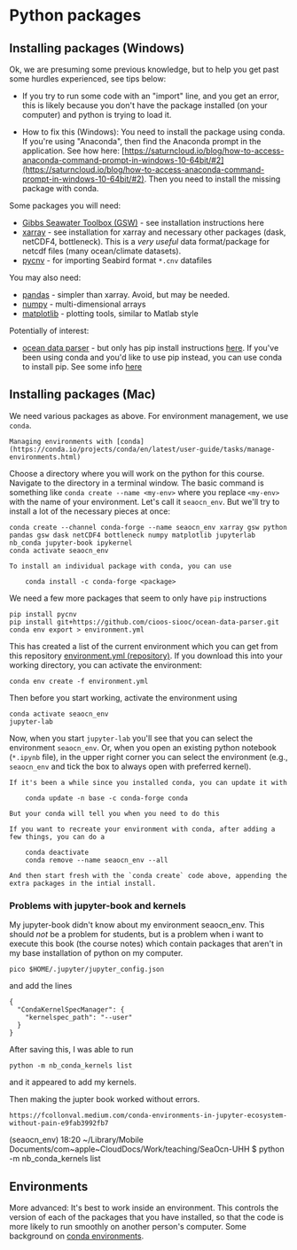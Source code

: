 # Python packages

## Installing packages (Windows)

Ok, we are presuming some previous knowledge, but to help you get past some hurdles experienced, see tips below:

* If you try to run some code with an "import" line, and you get an error, this is likely because you don't have the package installed (on your computer) and python is trying to load it.  

- How to fix this (Windows): You need to install the package using conda.  If you're using "Anaconda", then find the Anaconda prompt in the application.  See how here: [https://saturncloud.io/blog/how-to-access-anaconda-command-prompt-in-windows-10-64bit/#2](https://saturncloud.io/blog/how-to-access-anaconda-command-prompt-in-windows-10-64bit/#2).  Then you need to install the missing package with conda.

Some packages you will need:

- [Gibbs Seawater Toolbox (GSW)](https://pypi.org/project/gsw/) - see installation instructions here
- [xarray](https://docs.xarray.dev/en/latest/getting-started-guide/installing.html#instructions) - see installation for xarray and necessary other packages (dask, netCDF4, bottleneck).  This is a *very useful* data format/package for netcdf files (many ocean/climate datasets).
- [pycnv](https://pypi.org/project/pycnv/) - for importing Seabird format `*.cnv` datafiles

You may also need:
- [pandas](https://pandas.pydata.org) - simpler than xarray.  Avoid, but may be needed.  
- [numpy](https://numpy.org/install/) - multi-dimensional arrays
- [matplotlib](https://matplotlib.org/stable/users/getting_started/) - plotting tools, similar to Matlab style

Potentially of interest:
- [ocean data parser](https://github.com/cioos-siooc/ocean-data-parser) - but only has pip install instructions [here](https://cioos-siooc.github.io/ocean-data-parser/dev/get_started/installation/).  If you've been using conda and you'd like to use pip instead, you can use conda to install pip.  See some info [here](https://stackoverflow.com/questions/19042389/conda-installing-upgrading-directly-from-github)

## Installing packages (Mac)

We need various packages as above.  For environment management, we use `conda`.  

```{seealso}
Managing environments with [conda](https://conda.io/projects/conda/en/latest/user-guide/tasks/manage-environments.html)
```

Choose a directory where you will work on the python for this course.  Navigate to the directory in a terminal window.
The basic command is something like `conda create --name <my-env>`  where you replace `<my-env>` with the name of your environment.  Let's call it `seaocn_env`.  But we'll try to install a lot of the necessary pieces at once:
```
conda create --channel conda-forge --name seaocn_env xarray gsw python pandas gsw dask netCDF4 bottleneck numpy matplotlib jupyterlab nb_conda jupyter-book ipykernel
conda activate seaocn_env
```

```{note}
To install an individual package with conda, you can use

    conda install -c conda-forge <package>

```

We need a few more packages that seem to only have `pip` instructions
```
pip install pycnv
pip install git+https://github.com/cioos-siooc/ocean-data-parser.git
conda env export > environment.yml
```
This has created a list of the current environment which you can get from this repository [environment.yml (repository)](https://github.com/ifmeo-hamburg/seaocn/blob/main/environment.yml).  If you download this into your working directory, you can activate the environment:
```
conda env create -f environment.yml
```
Then before you start working, activate the environment using
```
conda activate seaocn_env
jupyter-lab
```

Now, when you start `jupyter-lab` you'll see that you can select the environment `seaocn_env`.  Or, when you open an existing python notebook (`*.ipynb` file), in the upper right corner you can select the environment (e.g., `seaocn_env` and tick the box to always open with preferred kernel).

```{note}
If it's been a while since you installed conda, you can update it with

    conda update -n base -c conda-forge conda

But your conda will tell you when you need to do this
```

```{note}
If you want to recreate your environment with conda, after adding a few things, you can do a

    conda deactivate
    conda remove --name seaocn_env --all

And then start fresh with the `conda create` code above, appending the extra packages in the intial install.
```

### Problems with jupyter-book and kernels

My jupyter-book didn't know about my environment seaocn_env.  This should *not* be a problem for students, but is a problem when i want to execute this book (the course  notes) which contain packages that aren't in my base installation of python on my computer.

```
pico $HOME/.jupyter/jupyter_config.json
```
and add the lines
```
{
  "CondaKernelSpecManager": {
    "kernelspec_path": "--user"
  }
}
```
After saving this, I was able to run
```
python -m nb_conda_kernels list
```
and it appeared to add my kernels.

Then making the jupter book worked without errors.


```{seealso}
https://fcollonval.medium.com/conda-environments-in-jupyter-ecosystem-without-pain-e9fab3992fb7
```
(seaocn_env) 18:20 ~/Library/Mobile Documents/com~apple~CloudDocs/Work/teaching/SeaOcn-UHH $ python -m nb_conda_kernels list

## Environments

More advanced: It's best to work inside an environment.  This controls the version of each of the packages that you have installed, so that the code is more likely to run smoothly on another person's computer.  Some background on [conda environments](https://conda.io/projects/conda/en/latest/user-guide/tasks/manage-environments.html).

